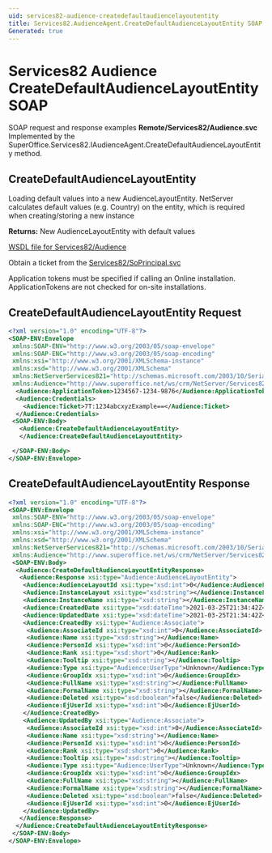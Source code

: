 ```yaml
---
uid: services82-audience-createdefaultaudiencelayoutentity
title: Services82.AudienceAgent.CreateDefaultAudienceLayoutEntity SOAP
Generated: true
---
```


# Services82 Audience CreateDefaultAudienceLayoutEntity SOAP

SOAP request and response examples **Remote/Services82/Audience.svc**
Implemented by the <see cref="M:SuperOffice.Services82.IAudienceAgent.CreateDefaultAudienceLayoutEntity">SuperOffice.Services82.IAudienceAgent.CreateDefaultAudienceLayoutEntity</see> method.

## CreateDefaultAudienceLayoutEntity

Loading default values into a new AudienceLayoutEntity.
NetServer calculates default values (e.g. Country) on the entity, which is required when creating/storing a new instance


**Returns:** New AudienceLayoutEntity with default values


[WSDL file for Services82/Audience](../Services82-Audience.md)

Obtain a ticket from the [Services82/SoPrincipal.svc](../SoPrincipal/SoPrincipal.md)

Application tokens must be specified if calling an Online installation. ApplicationTokens are not checked for on-site installations.

## CreateDefaultAudienceLayoutEntity Request

```xml
<?xml version="1.0" encoding="UTF-8"?>
<SOAP-ENV:Envelope
 xmlns:SOAP-ENV="http://www.w3.org/2003/05/soap-envelope"
 xmlns:SOAP-ENC="http://www.w3.org/2003/05/soap-encoding"
 xmlns:xsi="http://www.w3.org/2001/XMLSchema-instance"
 xmlns:xsd="http://www.w3.org/2001/XMLSchema"
 xmlns:NetServerServices821="http://schemas.microsoft.com/2003/10/Serialization/"
 xmlns:Audience="http://www.superoffice.net/ws/crm/NetServer/Services82">
  <Audience:ApplicationToken>1234567-1234-9876</Audience:ApplicationToken>
  <Audience:Credentials>
    <Audience:Ticket>7T:1234abcxyzExample==</Audience:Ticket>
  </Audience:Credentials>
 <SOAP-ENV:Body>
   <Audience:CreateDefaultAudienceLayoutEntity>
   </Audience:CreateDefaultAudienceLayoutEntity>

 </SOAP-ENV:Body>
</SOAP-ENV:Envelope>

```


## CreateDefaultAudienceLayoutEntity Response

```xml
<?xml version="1.0" encoding="UTF-8"?>
<SOAP-ENV:Envelope
 xmlns:SOAP-ENV="http://www.w3.org/2003/05/soap-envelope"
 xmlns:SOAP-ENC="http://www.w3.org/2003/05/soap-encoding"
 xmlns:xsi="http://www.w3.org/2001/XMLSchema-instance"
 xmlns:xsd="http://www.w3.org/2001/XMLSchema"
 xmlns:NetServerServices821="http://schemas.microsoft.com/2003/10/Serialization/"
 xmlns:Audience="http://www.superoffice.net/ws/crm/NetServer/Services82">
 <SOAP-ENV:Body>
  <Audience:CreateDefaultAudienceLayoutEntityResponse>
   <Audience:Response xsi:type="Audience:AudienceLayoutEntity">
    <Audience:AudienceLayoutId xsi:type="xsd:int">0</Audience:AudienceLayoutId>
    <Audience:InstanceLayout xsi:type="xsd:string"></Audience:InstanceLayout>
    <Audience:InstanceName xsi:type="xsd:string"></Audience:InstanceName>
    <Audience:CreatedDate xsi:type="xsd:dateTime">2021-03-25T21:34:42Z</Audience:CreatedDate>
    <Audience:UpdatedDate xsi:type="xsd:dateTime">2021-03-25T21:34:42Z</Audience:UpdatedDate>
    <Audience:CreatedBy xsi:type="Audience:Associate">
     <Audience:AssociateId xsi:type="xsd:int">0</Audience:AssociateId>
     <Audience:Name xsi:type="xsd:string"></Audience:Name>
     <Audience:PersonId xsi:type="xsd:int">0</Audience:PersonId>
     <Audience:Rank xsi:type="xsd:short">0</Audience:Rank>
     <Audience:Tooltip xsi:type="xsd:string"></Audience:Tooltip>
     <Audience:Type xsi:type="Audience:UserType">Unknown</Audience:Type>
     <Audience:GroupIdx xsi:type="xsd:int">0</Audience:GroupIdx>
     <Audience:FullName xsi:type="xsd:string"></Audience:FullName>
     <Audience:FormalName xsi:type="xsd:string"></Audience:FormalName>
     <Audience:Deleted xsi:type="xsd:boolean">false</Audience:Deleted>
     <Audience:EjUserId xsi:type="xsd:int">0</Audience:EjUserId>
    </Audience:CreatedBy>
    <Audience:UpdatedBy xsi:type="Audience:Associate">
     <Audience:AssociateId xsi:type="xsd:int">0</Audience:AssociateId>
     <Audience:Name xsi:type="xsd:string"></Audience:Name>
     <Audience:PersonId xsi:type="xsd:int">0</Audience:PersonId>
     <Audience:Rank xsi:type="xsd:short">0</Audience:Rank>
     <Audience:Tooltip xsi:type="xsd:string"></Audience:Tooltip>
     <Audience:Type xsi:type="Audience:UserType">Unknown</Audience:Type>
     <Audience:GroupIdx xsi:type="xsd:int">0</Audience:GroupIdx>
     <Audience:FullName xsi:type="xsd:string"></Audience:FullName>
     <Audience:FormalName xsi:type="xsd:string"></Audience:FormalName>
     <Audience:Deleted xsi:type="xsd:boolean">false</Audience:Deleted>
     <Audience:EjUserId xsi:type="xsd:int">0</Audience:EjUserId>
    </Audience:UpdatedBy>
   </Audience:Response>
  </Audience:CreateDefaultAudienceLayoutEntityResponse>
 </SOAP-ENV:Body>
</SOAP-ENV:Envelope>

```

